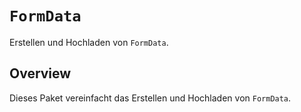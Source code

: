 # ``FormData``

Erstellen und Hochladen von `FormData`.

## Overview

Dieses Paket vereinfacht das Erstellen und Hochladen von `FormData`.

